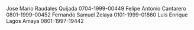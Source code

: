 Jose Mario Raudales Quijada 0704-1999-00449 
Felipe Antonio Cantarero 0801-1999-00452
Fernando Samuel Zelaya 0101-1999-01860
Luis Enrique Lagos Amaya 0801-1997-19442
